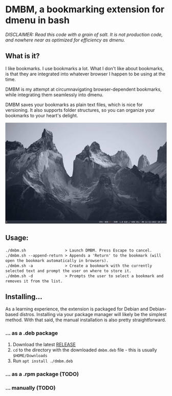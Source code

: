 # DMBM, a bookmarking extension for dmenu in bash

*DISCLAIMER: Read this code with a grain of salt.
It is not production code, and nowhere near as optimized for efficiency as
dmenu.*

## What is it?

I like bookmarks. I use bookmarks a lot. What I don't like about bookmarks,
is that they are integrated into whatever browser I happen to be using at the
time. 

DMBM is my attempt at circumnavigating browser-dependent bookmarks, while
integrating them seamlessly into dmenu.

DMBM saves your bookmarks as plain text files, which is nice for versioning.
It also supports folder structures, so you can organize your bookmarks to
your heart's delight.

![](preview/basic-usage-browser-console.gif)

## Usage:

```
./dmbm.sh                 > Launch DMBM. Press Escape to cancel.
./dmbm.sh --append-return > Appends a 'Return' to the bookmark (will open the bookmark automatically in browsers).
./dmbm.sh -a              > Create a bookmark with the currently selected text and prompt the user on where to store it.
./dmbm.sh -d              > Prompts the user to select a bookmark and removes it from the list.
```

## Installing...
As a learning experience, the extension is packaged for Debian and Debian-based distros.
Installing via your package manager will likely be the simplest method.
With that said, the manual installation is also pretty straightforward.

### ... as a .deb package
1. Download the latest [RELEASE](https://github.com/cyberme0w/dmbm/releases)
2. `cd` to the directory with the downloaded `dmbm.deb` file - this is usually `$HOME/Downloads`
3. Run `apt install ./dmbm.deb`

### ... as a .rpm package (TODO)

### ... manually (TODO)
